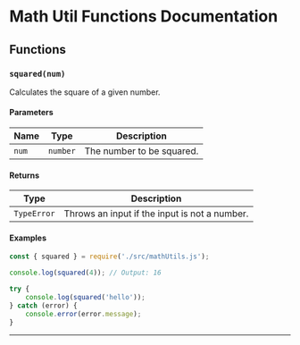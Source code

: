 # Math Util Functions Documentation

## Functions

### `squared(num)`

Calculates the square of a given number.

#### Parameters
Name | Type | Description | 
---- | ---- | ----------- |
`num`| `number` | The number to be squared.

#### Returns
Type | Description
---- | -----------
`TypeError` | Throws an input if the input is not a number.

#### Examples

```javascript
const { squared } = require('./src/mathUtils.js');

console.log(squared(4)); // Output: 16

try {
    console.log(squared('hello'));
} catch (error) {
    console.error(error.message);
}
```
--------------

